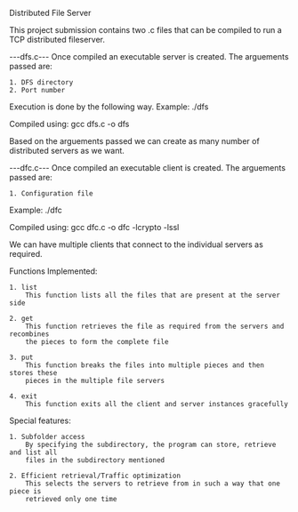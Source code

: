 Distributed File Server

This project submission contains two .c files that can be compiled to run a TCP distributed fileserver.

---dfs.c---
Once compiled an executable server is created. The arguements passed are:
	
	1. DFS directory
	2. Port number

Execution is done by the following way.
Example: ./dfs <directory of server> <port number>

Compiled using: gcc dfs.c -o dfs

Based on the arguements passed we can create as many number of distributed servers as we want.

---dfc.c---
Once compiled an executable client is created. The arguements passed are:

	1. Configuration file

Example: ./dfc <configuration file name>

Compiled using: gcc dfc.c -o dfc -lcrypto -lssl

We can have multiple clients that connect to the individual servers as required.

Functions Implemented:

	1. list
		This function lists all the files that are present at the server side

	2. get
		This function retrieves the file as required from the servers and recombines
		the pieces to form the complete file

	3. put
		This function breaks the files into multiple pieces and then stores these 
		pieces in the multiple file servers

	4. exit
		This function exits all the client and server instances gracefully

Special features:

	1. Subfolder access
		By specifying the subdirectory, the program can store, retrieve and list all 
		files in the subdirectory mentioned

	2. Efficient retrieval/Traffic optimization
		This selects the servers to retrieve from in such a way that one piece is 
		retrieved only one time




